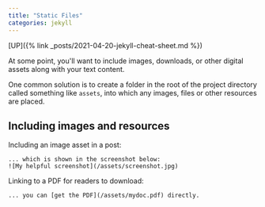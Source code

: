 ```yaml
---
title: "Static Files"
categories: jekyll
---
```


[UP]({% link _posts/2021-04-20-jekyll-cheat-sheet.md %})

At some point, you'll want to include images, downloads, or other digital assets along with your text content.

One common solution is to create a folder in the root of the project directory called something like `assets`,
into which any images, files or other resources are placed.

## Including images and resources

Including an image asset in a post:

```text
... which is shown in the screenshot below:
![My helpful screenshot](/assets/screenshot.jpg)
```

Linking to a PDF for readers to download:

```text
... you can [get the PDF](/assets/mydoc.pdf) directly.
```
